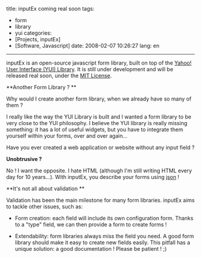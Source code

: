title: inputEx coming real soon
tags:
- form
- library
- yui
categories:
- [Projects, inputEx]
- [Software, Javascript]
date: 2008-02-07 10:26:27
lang: en
---

inputEx is an open-source javascript form library, built on top of the [Yahoo! User Interface (YUI) Library](http://developer.yahoo.com/yui/). It is still under development and will be released real soon, under the [MIT License](http://en.wikipedia.org/wiki/MIT_license).

**Another Form Library ? **

Why would I create another form library, when we already have so many of them ?

I really like the way the YUI Library is built and I wanted a form library to be very close to the YUI philosophy. I believe the YUI library is really missing something: it has a lot of useful widgets, but you have to integrate them yourself within your forms, over and over again...

Have you ever created a web application or website without any input field ?

**Unobtrusive ?**

No !  I want the opposite. I hate HTML (although I'm still writing HTML every day for 10 years...). With inputEx, you describe your forms using [json](http://json.org/) !

**It's not all about validation **

Validation has been the main milestone for many form libraries. inputEx aims to tackle other issues, such as:

*   Form creation: each field will include its own configuration form. Thanks to a "type" field, we can then provide a form to create forms !

*   Extendability: form libraries always miss the field you need. A good form library should make it easy to create new fields easily. This pitfall has a unique solution: a good documentation !
Please be patient ! ;)